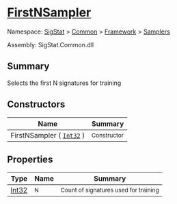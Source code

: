 # [FirstNSampler](./FirstNSampler.md)

Namespace: [SigStat]() > [Common](./../../README.md) > [Framework]() > [Samplers](./README.md)

Assembly: SigStat.Common.dll

## Summary
Selects the first N signatures for training

## Constructors

| Name | Summary | 
| --- | --- | 
| FirstNSampler ( [`Int32`](https://docs.microsoft.com/en-us/dotnet/api/System.Int32) ) | <sub>Constructor</sub> | 


## Properties

| Type | Name | Summary | 
| --- | --- | --- | 
| [Int32](https://docs.microsoft.com/en-us/dotnet/api/System.Int32) | <sub>N</sub> | <sub>Count of signatures used for training</sub> | 


